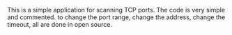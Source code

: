 This is a simple application for scanning TCP ports.
The code is very simple and commented.
to change the port range, change the address, change the timeout, all are done in open source.